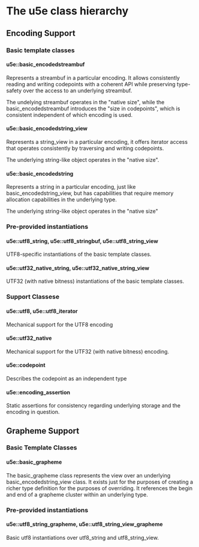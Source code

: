 # The u5e class hierarchy

## Encoding Support

### Basic template classes

#### u5e::basic_encodedstreambuf 

Represents a streambuf in a particular encoding. It allows consistently reading and writing codepoints with a coherent API while preserving type-safety over the access to an underlying streambuf.

The undelying streambuf operates in the "native size", while the basic_encodedstreambuf introduces the "size in codepoints", which is consistent independent of which encoding is used.

#### u5e::basic_encodedstring_view

Represents a string_view in a particular encoding, it offers iterator access that operates consistently by traversing and writing codepoints.

The underlying string-like object operates in the "native size".

#### u5e::basic_encodedstring

Represents a string in a particular encoding, just like basic_encodedstring_view, but has capabilities that require memory allocation capabilities in the underlying type.

The underlying string-like object operates in the "native size"

### Pre-provided instantiations

#### u5e::utf8_string, u5e::utf8_stringbuf, u5e::utf8_string_view

UTF8-specific instantiations of the basic template classes.

#### u5e::utf32_native_string, u5e::utf32_native_string_view

UTF32 (with native bitness) instantiations of the basic template classes.

### Support Classese

#### u5e::utf8, u5e::utf8_iterator

Mechanical support for the UTF8 encoding

#### u5e::utf32_native

Mechanical support for the UTF32 (with native bitness) encoding.

#### u5e::codepoint

Describes the codepoint as an independent type

#### u5e::encoding_assertion

Static assertions for consistency regarding underlying storage and the encoding in question.

## Grapheme Support

### Basic Template Classes

#### u5e::basic_grapheme

The basic_grapheme class represents the view over an underlying basic_encodedstring_view class. It exists just for the purposes of creating a richer type definition for the purposes of overriding. It references the begin and end of a grapheme cluster within an underlying type.

### Pre-provided instantiations

#### u5e::utf8_string_grapheme, u5e::utf8_string_view_grapheme

Basic utf8 instantiations over utf8_string and utf8_string_view.